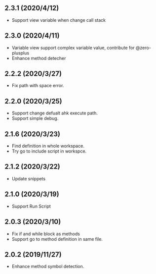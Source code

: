## 2.3.1 (2020/4/12)
- Support view variable when change call stack

## 2.3.0 (2020/4/11)
- Variable view support complex variable value, contribute for @zero-plusplus
- Enhance method detecher

## 2.2.2 (2020/3/27)
- Fix path with space error.

## 2.2.0 (2020/3/25)
- Support change defualt ahk execute path.
- Support simple debug.

## 2.1.6 (2020/3/23)
- Find definition in whole workspace.
- Try go to include script in workspce.

## 2.1.2 (2020/3/22)
- Update snippets

## 2.1.0 (2020/3/19)
- Support Run Script

## 2.0.3 (2020/3/10)
- Fix if and while block as methods
- Support go to method definition in same file.

## 2.0.2 (2019/11/27)
- Enhance method symbol detection.
